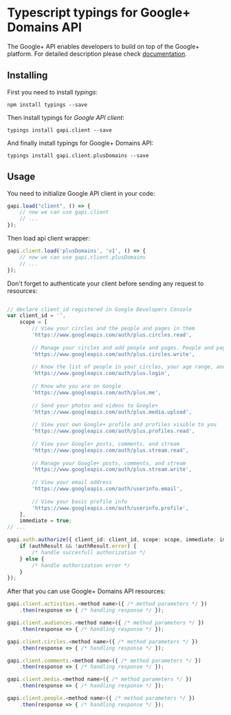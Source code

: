 # Typescript typings for Google+ Domains API
The Google+ API enables developers to build on top of the Google+ platform.
For detailed description please check [documentation](https://developers.google.com/+/domains/).

## Installing

First you need to install *typings*:
```
npm install typings --save 
```

Then install typings for *Google API client*:
```
typings install gapi.client --save 
```

And finally install typings for Google+ Domains API:
```
typings install gapi.client.plusDomains --save 
```

## Usage

You need to initialize Google API client in your code:
```typescript
gapi.load("client", () => { 
    // now we can use gapi.client
    // ... 
});
```

Then load api client wrapper:
```typescript
gapi.client.load('plusDomains', 'v1', () => {
    // now we can use gapi.client.plusDomains
    // ... 
});
```

Don't forget to authenticate your client before sending any request to resources:
```typescript

// declare client_id registered in Google Developers Console
var client_id = '',
    scope = [     
        // View your circles and the people and pages in them
        'https://www.googleapis.com/auth/plus.circles.read',
    
        // Manage your circles and add people and pages. People and pages you add to your circles will be notified. Others may see this information publicly. People you add to circles can use Hangouts with you.
        'https://www.googleapis.com/auth/plus.circles.write',
    
        // Know the list of people in your circles, your age range, and language
        'https://www.googleapis.com/auth/plus.login',
    
        // Know who you are on Google
        'https://www.googleapis.com/auth/plus.me',
    
        // Send your photos and videos to Google+
        'https://www.googleapis.com/auth/plus.media.upload',
    
        // View your own Google+ profile and profiles visible to you
        'https://www.googleapis.com/auth/plus.profiles.read',
    
        // View your Google+ posts, comments, and stream
        'https://www.googleapis.com/auth/plus.stream.read',
    
        // Manage your Google+ posts, comments, and stream
        'https://www.googleapis.com/auth/plus.stream.write',
    
        // View your email address
        'https://www.googleapis.com/auth/userinfo.email',
    
        // View your basic profile info
        'https://www.googleapis.com/auth/userinfo.profile',
    ],
    immediate = true;
// ...

gapi.auth.authorize({ client_id: client_id, scope: scope, immediate: immediate }, authResult => {
    if (authResult && !authResult.error) {
        /* handle succesfull authorization */
    } else {
        /* handle authorization error */
    }
});            
```

After that you can use Google+ Domains API resources:

```typescript
gapi.client.activities.<method name>({ /* method parameters */ })
    .then(response => { /* handling response */ });

gapi.client.audiences.<method name>({ /* method parameters */ })
    .then(response => { /* handling response */ });

gapi.client.circles.<method name>({ /* method parameters */ })
    .then(response => { /* handling response */ });

gapi.client.comments.<method name>({ /* method parameters */ })
    .then(response => { /* handling response */ });

gapi.client.media.<method name>({ /* method parameters */ })
    .then(response => { /* handling response */ });

gapi.client.people.<method name>({ /* method parameters */ })
    .then(response => { /* handling response */ });
```